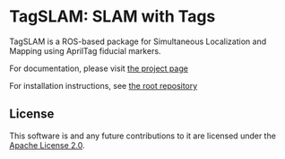 # TagSLAM: SLAM with Tags

TagSLAM is a ROS-based package for Simultaneous Localization and
Mapping using AprilTag fiducial markers.

For documentation, please visit [the project page](https://berndpfrommer.github.io/tagslam_web/)

For installation instructions, see [the root repository](https://github.com/berndpfrommer/tagslam_root/)

## License

This software is and any future contributions to it are licensed under
the [Apache License 2.0](LICENSE).
